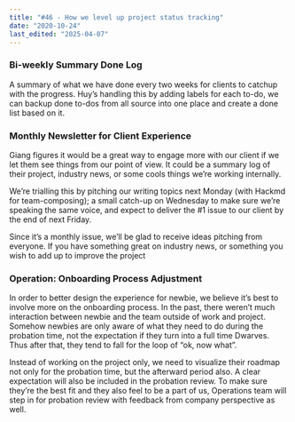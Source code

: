 ```yaml
---
title: "#46 - How we level up project status tracking"
date: "2020-10-24"
last_edited: "2025-04-07"
---
```

### Bi-weekly Summary Done Log

A summary of what we have done every two weeks for clients to catchup with the progress. Huy’s handling this by adding labels for each to-do, we can backup done to-dos from all source into one place and create a done list based on it.

### Monthly Newsletter for Client Experience

Giang figures it would be a great way to engage more with our client if we let them see things from our point of view. It could be a summary log of their project, industry news, or some cools things we’re working internally.

We’re trialling this by pitching our writing topics next Monday (with Hackmd for team-composing); a small catch-up on Wednesday to make sure we’re speaking the same voice, and expect to deliver the #1 issue to our client by the end of next Friday.

Since it’s a monthly issue, we’ll be glad to receive ideas pitching from everyone. If you have something great on industry news, or something you wish to add up to improve the project

### Operation: Onboarding Process Adjustment

In order to better design the experience for newbie, we believe it’s best to involve more on the onboarding process. In the past, there weren’t much interaction between newbie and the team outside of work and project. Somehow newbies are only aware of what they need to do during the probation time, not the expectation if they turn into a full time Dwarves. Thus after that, they tend to fall for the loop of “ok, now what”.

Instead of working on the project only, we need to visualize their roadmap not only for the probation time, but the afterward period also. A clear expectation will also be included in the probation review. To make sure they’re the best fit and they also feel to be a part of us, Operations team will step in for probation review with feedback from company perspective as well.
